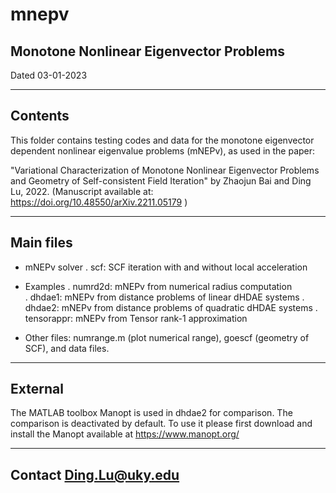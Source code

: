 # mnepv
Monotone Nonlinear Eigenvector Problems
-----
Dated 		03-01-2023


--------
Contents
--------
This folder contains testing codes and data for the monotone eigenvector
dependent nonlinear eigenvalue problems (mNEPv), as used in the paper:

"Variational Characterization of Monotone Nonlinear Eigenvector Problems
and Geometry of Self-consistent Field Iteration"
by Zhaojun Bai and Ding Lu, 2022.
(Manuscript available at: https://doi.org/10.48550/arXiv.2211.05179 )



----------
Main files
----------
- mNEPv solver
. scf:			SCF iteration with and without local acceleration

- Examples 
. numrd2d:  	mNEPv from numerical radius computation  
. dhdae1: 		mNEPv from distance problems of linear dHDAE systems
. dhdae2:		mNEPv from distance problems of quadratic dHDAE systems
. tensorappr:  	mNEPv from Tensor rank-1 approximation

- Other files: numrange.m (plot numerical range), goescf (geometry of SCF), and data files.


--------
External
--------
The MATLAB toolbox Manopt is used in dhdae2 for comparison. The
comparison is deactivated by default. To use it please first download
and install the Manopt available at https://www.manopt.org/


--------
Contact 	Ding.Lu@uky.edu  
--------
